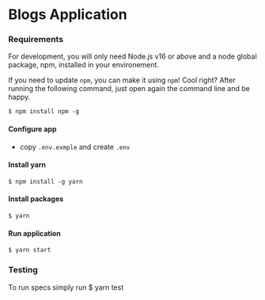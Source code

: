 # Blogs Application

### Requirements

For development, you will only need Node.js v16 or above and a node global package, npm, installed in your environement.

If you need to update `npm`, you can make it using `npm`! Cool right? After running the following command, just open again the command line and be happy.

    $ npm install npm -g
    
#### Configure app
- copy `.env.exmple` and create `.env`

#### Install yarn
    $ npm install -g yarn

#### Install packages
    $ yarn

#### Run application
    $ yarn start


### Testing
To run specs simply run
    $ yarn test
